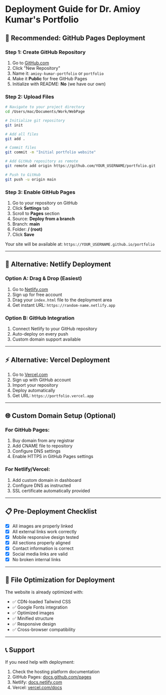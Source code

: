 # Deployment Guide for Dr. Amioy Kumar's Portfolio

## 🎯 Recommended: GitHub Pages Deployment

### Step 1: Create GitHub Repository
1. Go to [GitHub.com](https://github.com)
2. Click "New Repository"
3. Name it: `amioy-kumar-portfolio` or `portfolio`
4. Make it **Public** for free GitHub Pages
5. Initialize with README: **No** (we have our own)

### Step 2: Upload Files
```bash
# Navigate to your project directory
cd /Users/mac/Documents/Work/WebPage

# Initialize git repository
git init

# Add all files
git add .

# Commit files
git commit -m "Initial portfolio website"

# Add GitHub repository as remote
git remote add origin https://github.com/YOUR_USERNAME/portfolio.git

# Push to GitHub
git push -u origin main
```

### Step 3: Enable GitHub Pages
1. Go to your repository on GitHub
2. Click **Settings** tab
3. Scroll to **Pages** section
4. Source: **Deploy from a branch**
5. Branch: **main**
6. Folder: **/ (root)**
7. Click **Save**

Your site will be available at: `https://YOUR_USERNAME.github.io/portfolio`

---

## 🚀 Alternative: Netlify Deployment

### Option A: Drag & Drop (Easiest)
1. Go to [Netlify.com](https://netlify.com)
2. Sign up for free account
3. Drag your `index.html` file to the deployment area
4. Get instant URL: `https://random-name.netlify.app`

### Option B: GitHub Integration
1. Connect Netlify to your GitHub repository
2. Auto-deploy on every push
3. Custom domain support available

---

## ⚡ Alternative: Vercel Deployment

1. Go to [Vercel.com](https://vercel.com)
2. Sign up with GitHub account
3. Import your repository
4. Deploy automatically
5. Get URL: `https://portfolio.vercel.app`

---

## 🌐 Custom Domain Setup (Optional)

### For GitHub Pages:
1. Buy domain from any registrar
2. Add CNAME file to repository
3. Configure DNS settings
4. Enable HTTPS in GitHub Pages settings

### For Netlify/Vercel:
1. Add custom domain in dashboard
2. Configure DNS as instructed
3. SSL certificate automatically provided

---

## 📋 Pre-Deployment Checklist

- [x] All images are properly linked
- [x] All external links work correctly
- [x] Mobile responsive design tested
- [x] All sections properly aligned
- [x] Contact information is correct
- [x] Social media links are valid
- [x] No broken internal links

---

## 🔧 File Optimization for Deployment

The website is already optimized with:
- ✅ CDN-loaded Tailwind CSS
- ✅ Google Fonts integration
- ✅ Optimized images
- ✅ Minified structure
- ✅ Responsive design
- ✅ Cross-browser compatibility

---

## 📞 Support

If you need help with deployment:
1. Check the hosting platform documentation
2. GitHub Pages: [docs.github.com/pages](https://docs.github.com/pages)
3. Netlify: [docs.netlify.com](https://docs.netlify.com)
4. Vercel: [vercel.com/docs](https://vercel.com/docs)
